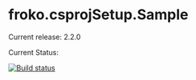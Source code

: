 # froko.csprojSetup.Sample #

Current release: 2.2.0

Current Status:

[![Build status](https://ci.appveyor.com/api/projects/status/v6wuflbtdbwtsnsv?svg=true)](https://ci.appveyor.com/project/froko/froko-csprojsetup-sample)

